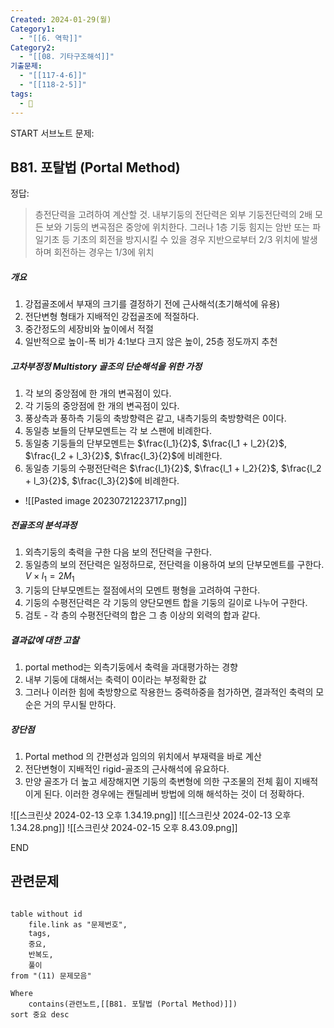 ```yaml
---
Created: 2024-01-29(월)
Category1:
  - "[[6. 역학]]"
Category2:
  - "[[08. 기타구조해석]]"
기출문제:
  - "[[117-4-6]]"
  - "[[118-2-5]]"
tags:
  - 🧮
---
```


START
서브노트
문제:  
## B81. 포탈법 (Portal Method) 

정답: 

> 층전단력을 고려하여 계산할 것.
> 내부기둥의 전단력은 외부 기둥전단력의 2배
> 모든 보와 기둥의 변곡점은 중앙에 위치한다. 그러나 1층 기둥 힘지는 암반 또는 파일기초 등 기초의 회전을 방지시킬 수 있을 경우 지반으로부터 2/3 위치에 발생하며 회전하는 경우는 1/3에 위치
##### 개요
1. 강접골조에서 부재의 크기를 결정하기 전에 근사해석(초기해석에 유용)
2. 전단변형 형태가 지배적인 강접골조에 적절하다.
3. 중간정도의 세장비와 높이에서 적절
4. 일반적으로 높이-폭 비가 4:1보다 크지 않은 높이, 25층 정도까지 추천

##### 고차부정정 Multistory 골조의 단순해석을 위한 가정
1. 각 보의 중앙점에 한 개의 변곡점이 있다.
2. 각 기둥의 중앙점에 한 개의 변곡점이 있다.
3. 풍상측과 풍하측 기둥의 축방향력은 같고, 내측기둥의 축방향력은 0이다.
4. 동일층 보들의 단부모멘트는 각 보 스팬에 비례한다.
5. 동일충 기둥들의 단부모멘트는 $\frac{l_1}{2}$, $\frac{l_1 + l_2}{2}$, $\frac{l_2 + l_3}{2}$, $\frac{l_3}{2}$에 비례한다.
6. 동일층 기둥의 수평전단력은 $\frac{l_1}{2}$, $\frac{l_1 + l_2}{2}$, $\frac{l_2 + l_3}{2}$, $\frac{l_3}{2}$에 비례한다.
- ![[Pasted image 20230721223717.png]]

##### 전골조의 분석과정
1. 외측기둥의 축력을 구한 다음 보의 전단력을 구한다.
2. 동일층의 보의 전단력은 일정하므로, 전단력을 이용하여 보의 단부모멘트를 구한다. $V \times l_1 = 2M_1$
3. 기둥의 단부모멘트는 절점에서의 모멘트 평형을 고려하여 구한다.
4. 기둥의 수평전단력은 각 기둥의 양단모멘트 합을 기둥의 길이로 나누어 구한다.
5. 검토 - 각 층의 수평전단력의 합은 그 층 이상의 외력의 합과 같다.

##### 결과값에 대한 고찰
1. portal method는 외측기둥에서 축력을 과대평가하는 경향
2. 내부 기둥에 대해서는 축력이 0이라는 부정확한 값
3. 그러나 이러한 힘에 축방향으로 작용한느 중력하중을 첨가하면, 결과적인 축력의 모순은 거의 무시될 만하다.

##### 장단점
1. Portal method 의 간편성과 임의의 위치에서 부재력을 바로 계산
2. 전단변형이 지배적인 rigid-골조의 근사해석에 유요하다.
3. 만양 골조가 더 높고 세장해지면 기둥의 축변형에 의한 구조물의 전체 휨이 지배적이게 된다. 이러한 경우에는 캔틸레버 방법에 의해 해석하는 것이 더 정확하다.

![[스크린샷 2024-02-13 오후 1.34.19.png]]
![[스크린샷 2024-02-13 오후 1.34.28.png]]
![[스크린샷 2024-02-15 오후 8.43.09.png]]
<!--ID: 1704617828418-->
END

## 관련문제
```dataview

table without id
	file.link as "문제번호",
	tags,
	중요,
	반복도,
	풀이
from "(11) 문제모음"

Where
	contains(관련노트,[[B81. 포탈법 (Portal Method)]])
sort 중요 desc

```